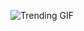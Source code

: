 ![Trending GIF](https://media2.giphy.com/media/v1.Y2lkPThiYjIxNzcydDg5aDJ3NG91czUydDBybWNwZGY1YjFlYnozNnEzMWR5b2RoYW54dSZlcD12MV9naWZzX3NlYXJjaCZjdD1n/YQitE4YNQNahy/giphy.gif)
